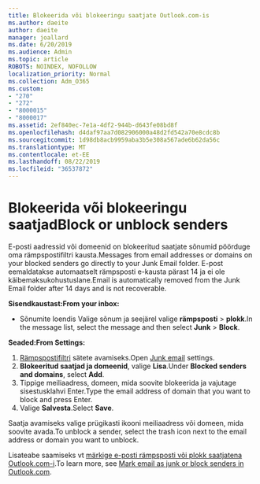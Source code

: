 ```yaml
---
title: Blokeerida või blokeeringu saatjate Outlook.com-is
ms.author: daeite
author: daeite
manager: joallard
ms.date: 6/20/2019
ms.audience: Admin
ms.topic: article
ROBOTS: NOINDEX, NOFOLLOW
localization_priority: Normal
ms.collection: Adm_O365
ms.custom:
- "270"
- "272"
- "8000015"
- "8000017"
ms.assetid: 2ef840ec-7e1a-4df2-944b-d643fe08bd8f
ms.openlocfilehash: d4daf97aa7d082906000a48d2fd542a70e8cdc8b
ms.sourcegitcommit: 1d98db8acb9959aba3b5e308a567ade6b62da56c
ms.translationtype: MT
ms.contentlocale: et-EE
ms.lasthandoff: 08/22/2019
ms.locfileid: "36537872"
---
```

# <a name="block-or-unblock-senders"></a><span data-ttu-id="3fad9-102">Blokeerida või blokeeringu saatjad</span><span class="sxs-lookup"><span data-stu-id="3fad9-102">Block or unblock senders</span></span>

<span data-ttu-id="3fad9-103">E-posti aadressid või domeenid on blokeeritud saatjate sõnumid pöörduge oma rämpspostifiltri kausta.</span><span class="sxs-lookup"><span data-stu-id="3fad9-103">Messages from email addresses or domains on your blocked senders go directly to your Junk Email folder.</span></span> <span data-ttu-id="3fad9-104">E-post eemaldatakse automaatselt rämpsposti e-kausta pärast 14 ja ei ole käibemaksukohustuslane.</span><span class="sxs-lookup"><span data-stu-id="3fad9-104">Email is automatically removed from the Junk Email folder after 14 days and is not recoverable.</span></span>

<span data-ttu-id="3fad9-105">**Sisendkaustast:**</span><span class="sxs-lookup"><span data-stu-id="3fad9-105">**From your inbox:**</span></span>

- <span data-ttu-id="3fad9-106">Sõnumite loendis Valige sõnum ja seejärel valige **rämpsposti** > **plokk**.</span><span class="sxs-lookup"><span data-stu-id="3fad9-106">In the message list, select the message and then select **Junk** > **Block**.</span></span>

<span data-ttu-id="3fad9-107">**Seaded:**</span><span class="sxs-lookup"><span data-stu-id="3fad9-107">**From Settings:**</span></span>

1. <span data-ttu-id="3fad9-108">[Rämpspostifiltri](https://outlook.live.com/mail/options/mail/junkEmail) sätete avamiseks.</span><span class="sxs-lookup"><span data-stu-id="3fad9-108">Open [Junk email](https://outlook.live.com/mail/options/mail/junkEmail) settings.</span></span>
2. <span data-ttu-id="3fad9-109">**Blokeeritud saatjad ja domeenid**, valige **Lisa**.</span><span class="sxs-lookup"><span data-stu-id="3fad9-109">Under **Blocked senders and domains**, select **Add**.</span></span>
3. <span data-ttu-id="3fad9-110">Tippige meiliaadress, domeen, mida soovite blokeerida ja vajutage sisestusklahvi Enter.</span><span class="sxs-lookup"><span data-stu-id="3fad9-110">Type the email address of domain that you want to block and press Enter.</span></span>
4. <span data-ttu-id="3fad9-111">Valige **Salvesta**.</span><span class="sxs-lookup"><span data-stu-id="3fad9-111">Select **Save**.</span></span>

<span data-ttu-id="3fad9-112">Saatja avamiseks valige prügikasti ikooni meiliaadress või domeen, mida soovite avada.</span><span class="sxs-lookup"><span data-stu-id="3fad9-112">To unblock a sender, select the trash icon next to the email address or domain you want to unblock.</span></span>

<span data-ttu-id="3fad9-113">Lisateabe saamiseks vt [märkige e-posti rämpsposti või plokk saatjatena Outlook.com-i](https://support.office.com/article/a3ece97b-82f8-4a5e-9ac3-e92fa6427ae4?wt.mc_id=Office_Outlook_com_Alchemy).</span><span class="sxs-lookup"><span data-stu-id="3fad9-113">To learn more, see [Mark email as junk or block senders in Outlook.com](https://support.office.com/article/a3ece97b-82f8-4a5e-9ac3-e92fa6427ae4?wt.mc_id=Office_Outlook_com_Alchemy).</span></span>